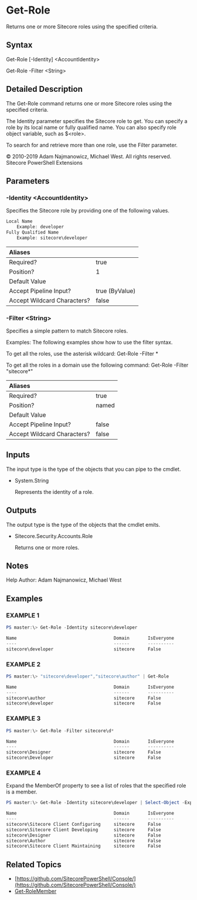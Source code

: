 # Get-Role

Returns one or more Sitecore roles using the specified criteria.

## Syntax

Get-Role \[-Identity\] &lt;AccountIdentity&gt;

Get-Role -Filter &lt;String&gt;

## Detailed Description

The Get-Role command returns one or more Sitecore roles using the specified criteria.

The Identity parameter specifies the Sitecore role to get. You can specify a role by its local name or fully qualified name. You can also specify role object variable, such as $&lt;role&gt;.

To search for and retrieve more than one role, use the Filter parameter.

© 2010-2019 Adam Najmanowicz, Michael West. All rights reserved. Sitecore PowerShell Extensions

## Parameters

### -Identity  &lt;AccountIdentity&gt;

Specifies the Sitecore role by providing one of the following values.

```powershell
Local Name
    Example: developer
Fully Qualified Name
    Example: sitecore\developer
```

| Aliases |  |
| :--- | :--- |
| Required? | true |
| Position? | 1 |
| Default Value |  |
| Accept Pipeline Input? | true \(ByValue\) |
| Accept Wildcard Characters? | false |

### -Filter  &lt;String&gt;

Specifies a simple pattern to match Sitecore roles.

Examples: The following examples show how to use the filter syntax.

To get all the roles, use the asterisk wildcard: Get-Role -Filter \*

To get all the roles in a domain use the following command: Get-Role -Filter "sitecore\*"

| Aliases |  |
| :--- | :--- |
| Required? | true |
| Position? | named |
| Default Value |  |
| Accept Pipeline Input? | false |
| Accept Wildcard Characters? | false |

## Inputs

The input type is the type of the objects that you can pipe to the cmdlet.

* System.String

  Represents the identity of a role.

## Outputs

The output type is the type of the objects that the cmdlet emits.

* Sitecore.Security.Accounts.Role

  Returns one or more roles.

## Notes

Help Author: Adam Najmanowicz, Michael West

## Examples

### EXAMPLE 1

```powershell
PS master:\> Get-Role -Identity sitecore\developer

Name                                     Domain       IsEveryone
----                                     ------       ----------
sitecore\developer                       sitecore     False
```

### EXAMPLE 2

```powershell
PS master:\> "sitecore\developer","sitecore\author" | Get-Role

Name                                     Domain       IsEveryone
----                                     ------       ----------
sitecore\author                          sitecore     False
sitecore\developer                       sitecore     False
```

### EXAMPLE 3

```powershell
PS master:\> Get-Role -Filter sitecore\d*

Name                                     Domain       IsEveryone
----                                     ------       ----------
sitecore\Designer                        sitecore     False
sitecore\Developer                       sitecore     False
```

### EXAMPLE 4

Expand the MemberOf property to see a list of roles that the specified role is a member.

```powershell
PS master:\> Get-Role -Identity sitecore\developer | Select-Object -ExpandProperty MemberOf

Name                                     Domain       IsEveryone
----                                     ------       ----------
sitecore\Sitecore Client Configuring     sitecore     False
sitecore\Sitecore Client Developing      sitecore     False
sitecore\Designer                        sitecore     False
sitecore\Author                          sitecore     False
sitecore\Sitecore Client Maintaining     sitecore     False
```

## Related Topics

* [https://github.com/SitecorePowerShell/Console/](https://github.com/SitecorePowerShell/Console/) 
* [Get-RoleMember](get-rolemember.md)


